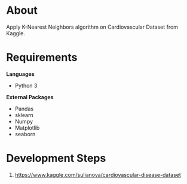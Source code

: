 # About
Apply K-Nearest Neighbors algorithm on Cardiovascular Dataset from Kaggle.

# Requirements

**Languages**
* Python 3

**External Packages**
* Pandas
* sklearn
* Numpy
* Matplotlib
* seaborn

# Development Steps
1) https://www.kaggle.com/sulianova/cardiovascular-disease-dataset
